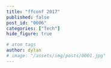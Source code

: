 ```yaml
---
title: "ffconf 2017"
published: false
post_id: "0006"
categories: ["Tech"]
hide_figure: true

# atom tags
author: dylan
# image: "/assets/img/posts/0001.jpg"
---
```

